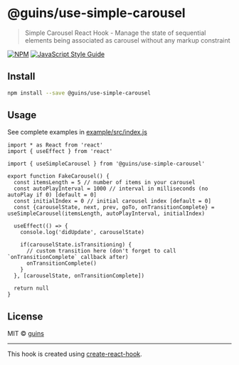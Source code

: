 # @guins/use-simple-carousel

> Simple Carousel React Hook - Manage the state of sequential elements being associated as carousel without any markup constraint

[![NPM](https://img.shields.io/npm/v/@guins/use-simple-carousel.svg)](https://www.npmjs.com/package/@guins/use-simple-carousel) [![JavaScript Style Guide](https://img.shields.io/badge/code_style-standard-brightgreen.svg)](https://standardjs.com)

## Install

```bash
npm install --save @guins/use-simple-carousel
```

## Usage

See complete examples in [example/src/index.js](./example/src/index.js)

```tsx
import * as React from 'react'
import { useEffect } from 'react'

import { useSimpleCarousel } from '@guins/use-simple-carousel'

export function FakeCarousel() {
  const itemsLength = 5 // number of items in your carousel
  const autoPlayInterval = 1000 // interval in milliseconds (no autoPlay if 0) [default = 0]
  const initialIndex = 0 // initial carousel index [default = 0]
  const {carouselState, next, prev, goTo, onTransitionComplete} = useSimpleCarousel(itemsLength, autoPlayInterval, initialIndex)

  useEffect(() => {
    console.log('didUpdate', carouselState)

    if(carouselState.isTransitioning) {
      // custom transition here (don't forget to call `onTransitionComplete` callback after)
      onTransitionComplete()
    }
  }, [carouselState, onTransitionComplete])

  return null
}
```

## License

MIT © [guins](https://github.com/guins)

---

This hook is created using [create-react-hook](https://github.com/hermanya/create-react-hook).
